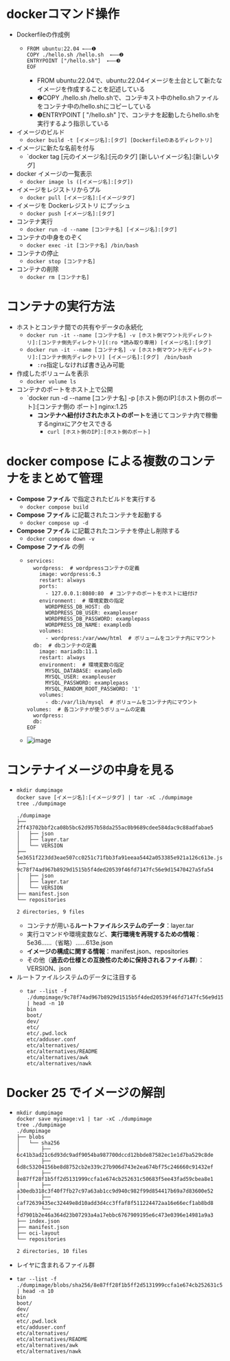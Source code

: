 # dockerコマンド操作
- Dockerfileの作成例
  - ```
    FROM ubuntu:22.04 ←――❶
    COPY ./hello.sh /hello.sh  ←――❷
    ENTRYPOINT ["/hello.sh"]  ←――❸
    EOF
    ```
    - FROM ubuntu:22.04で、ubuntu:22.04イメージを土台として新たなイメージを作成することを記述している
    - ❷COPY ./hello.sh /hello.shで、コンテキスト中のhello.shファイルをコンテナ中の/hello.shにコピーしている
    - ❸ENTRYPOINT [ "/hello.sh" ]で、コンテナを起動したらhello.shを実行するよう指示している
- イメージのビルド
  - `docker build -t [イメージ名]:[タグ] [Dockerfileのあるディレクトリ]`
- イメージに新たな名前を付与
  - `docker tag [元のイメージ名]:[元のタグ] [新しいイメージ名]:[新しいタグ]
- docker イメージの一覧表示
  - `docker image ls ([イメージ名]:[タグ])`
- イメージをレジストリからプル
  - `docker pull [イメージ名]:[イメージタグ]`
- イメージを Dockerレジストリ にプッシュ
  - `docker push [イメージ名]:[タグ]`
- コンテナ実行
  - `docker run -d --name [コンテナ名] [イメージ名]:[タグ]`
- コンテナの中身をのぞく
  - `docker exec -it [コンテナ名] /bin/bash`
- コンテナの停止
  - `docker stop [コンテナ名]`
- コンテナの削除
  - `docker rm [コンテナ名]`

# コンテナの実行方法
- ホストとコンテナ間での共有やデータの永続化
  - `docker run -it --name [コンテナ名] -v [ホスト側マウント元ディレクトリ]:[コンテナ側先ディレクトリ](:ro *読み取り専用) [イメージ名]:[タグ]`
  - `docker run -it --name [コンテナ名] -v [ホスト側マウント元ディレクトリ]:[コンテナ側先ディレクトリ] [イメージ名]:[タグ]　/bin/bash`
    - `:ro`指定しなければ書き込み可能
- 作成したボリュームを表示
  - `docker volume ls`
- コンテナのポートをホスト上で公開
  - `docker run -d --name [コンテナ名] -p [ホスト側のIP]:[ホスト側のポート]:[コンテナ側の
ポート] nginx:1.25
    - **コンテナへ紐付けされたホストのポート**を通じてコンテナ内で稼働するnginxにアクセスできる
      - `curl [ホスト側のIP]:[ホスト側のポート]`

# **docker compose** による複数のコンテナをまとめて管理
- **Compose ファイル** で指定されたビルドを実行する
  - `docker compose build`
- **Compose ファイル** に記載されたコンテナを起動する
  - `docker compose up -d`
- **Compose ファイル** に記載されたコンテナを停止し削除する
  - `docker compose down -v`
- **Compose ファイル** の例
  - ```
    services:
      wordpress:  # wordpressコンテナの定義 
        image: wordpress:6.3
        restart: always
        ports:
          - 127.0.0.1:8080:80  # コンテナのポートをホストに紐付け 
        environment:  # 環境変数の指定 
          WORDPRESS_DB_HOST: db
          WORDPRESS_DB_USER: exampleuser
          WORDPRESS_DB_PASSWORD: examplepass
          WORDPRESS_DB_NAME: exampledb
        volumes:
          - wordpress:/var/www/html  # ボリュームをコンテナ内にマウント 
      db:  # dbコンテナの定義 
        image: mariadb:11.1
        restart: always
        environment:  # 環境変数の指定 
          MYSQL_DATABASE: exampledb
          MYSQL_USER: exampleuser
          MYSQL_PASSWORD: examplepass
          MYSQL_RANDOM_ROOT_PASSWORD: '1'
        volumes:
          - db:/var/lib/mysql  # ボリュームをコンテナ内にマウント 
    volumes:  # 各コンテナが使うボリュームの定義 
      wordpress:
      db:
    EOF
    ```
  - ![image](https://github.com/user-attachments/assets/050c1cd8-5abf-49bf-b593-c8ee315e3ac8)

# コンテナイメージの中身を見る
- ```
  mkdir dumpimage
  docker save [イメージ名]:[イメージタグ] | tar -xC ./dumpimage
  tree ./dumpimage

  ./dumpimage
  ├── 2ff43702bbf2ca08b5bc62d957b58da255ac0b9689cdee584dac9c88adfabae5
  │   ├── json
  │   ├── layer.tar
  │   └── VERSION
  ├── 5e3651f223dd3eae507cc0251c71fbb3fa91eeaa5442a053385e921a126c613e.json
  ├── 9c78f74ad967b8929d1515b5f4ded20539f46fd7147fc56e9d15470427a5fa54
  │   ├── json
  │   ├── layer.tar
  │   └── VERSION
  ├── manifest.json
  └── repositories

  2 directories, 9 files
  ```
  - コンテナが用いる**ルートファイルシステムのデータ**：layer.tar
  - 実行コマンドや環境変数など、**実行環境を再現するための情報**：5e36……（省略）……613e.json
  - **イメージの構成に関する情報**：manifest.json、repositories
  - その他（**過去の仕様との互換性のために保持されるファイル群**）：VERSION、json
- ルートファイルシステムのデータに注目する
  - ```
    tar --list -f ./dumpimage/9c78f74ad967b8929d1515b5f4ded20539f46fd7147fc56e9d15470427a5fa54/layer.tar | head -n 10
    bin
    boot/
    dev/
    etc/
    etc/.pwd.lock
    etc/adduser.conf
    etc/alternatives/
    etc/alternatives/README
    etc/alternatives/awk
    etc/alternatives/nawk
    ```

# Docker 25 でイメージの解剖
- ```
  mkdir dumpimage
  docker save myimage:v1 | tar -xC ./dumpimage
  tree ./dumpimage
  ./dumpimage
  ├── blobs
  │   └── sha256
  │       ├── 6c41b3ad21c6d93dc9adf9054ba987700dccd12bbde87582ec1e1d7ba529c8de
  │       ├── 6d8c53204156be8d8752cb2e339c27b906d743e2ea674bf75c246660c91432ef
  │       ├── 8e87ff28f1b5ff2d5131999ccfa1e674cb252631c50683f5ee43fad59cbea8e1
  │       ├── a30edb318c3f40f7fb27c97a63ab1cc9d940c982f99d854417b69a7d83600e52
  │       ├── caf72639435ec32449e8d10add3d4cc3ffaf8f511224472aa16e66ecf1ab8bd8
  │       └── fd7901b2e46a364d23b07293a4a17ebbc6767909195e6c473e0396e14981a9a3
  ├── index.json
  ├── manifest.json
  ├── oci-layout
  └── repositories

  2 directories, 10 files
  ```
- レイヤに含まれるファイル群
- ```
  tar --list -f ./dumpimage/blobs/sha256/8e87ff28f1b5ff2d5131999ccfa1e674cb252631c50683f5ee43fad59cbea8e1 | head -n 10
  bin
  boot/
  dev/
  etc/
  etc/.pwd.lock
  etc/adduser.conf
  etc/alternatives/
  etc/alternatives/README
  etc/alternatives/awk
  etc/alternatives/nawk
  ```
